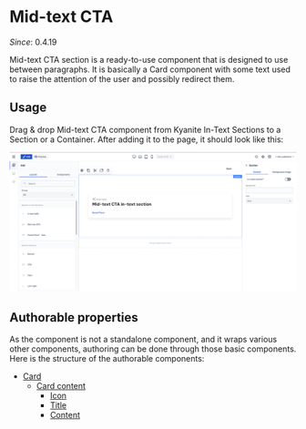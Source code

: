 # Mid-text CTA

_Since_: 0.4.19

[//]: # (TODO add component groups info)

Mid-text CTA section is a ready-to-use component that is designed to use between paragraphs. It is
basically a Card component with some text used to raise the attention of the user and 
possibly redirect them.

## Usage

Drag & drop Mid-text CTA component from Kyanite In-Text Sections to a Section or a Container.
After adding it to the page, it should look like this:
<p align="center" width="100%">
    <img class="image--with-border" src="_images/initial-midtextcta.png" alt="Initial Mid-text CTA">
</p>

## Authorable properties

As the component is not a standalone component, and it wraps various other components, authoring
can be done through those basic components. Here is the structure of the authorable components:

- <a href="../../../components/card">Card</a>
    - <a href="../../../components/card/cardcontent">Card content</a>
        - <a href="../../../components/icon">Icon</a>
        - <a href="../../../components/title">Title</a>
        - <a href="../../../components/content">Content</a>
